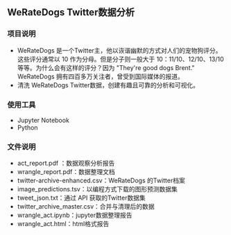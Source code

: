 
##  WeRateDogs Twitter数据分析

### 项目说明
*
    WeRateDogs 是一个Twitter主，他以诙谐幽默的方式对人们的宠物狗评分。这些评分通常以 10 作为分母。但是分子则一般大于 10：11/10、12/10、13/10 等等。为什么会有这样的评分？因为 "They're good dogs Brent." WeRateDogs 拥有四百多万关注者，曾受到国际媒体的报道。
*
    清洗 WeRateDogs Twitter数据，创建有趣且可靠的分析和可视化。

### 使用工具
*
    Jupyter Notebook
*
    Python

### 文件说明
*
    act_report.pdf ：数据观察分析报告
*
    wrangle_report.pdf：数据整理文档
*
    twitter-archive-enhanced.csv：WeRateDogs 的Twitter档案
*
    image_predictions.tsv：以编程方式下载的图形预测数据集
*
    tweet_json.txt：通过 API 获取的Twitter数据集
*    
    twitter_archive_master.csv：合并与清理后的数据
*    
    wrangle_act.ipynb：jupyter数据整理报告
*
    wrangle_act.html：html格式报告
